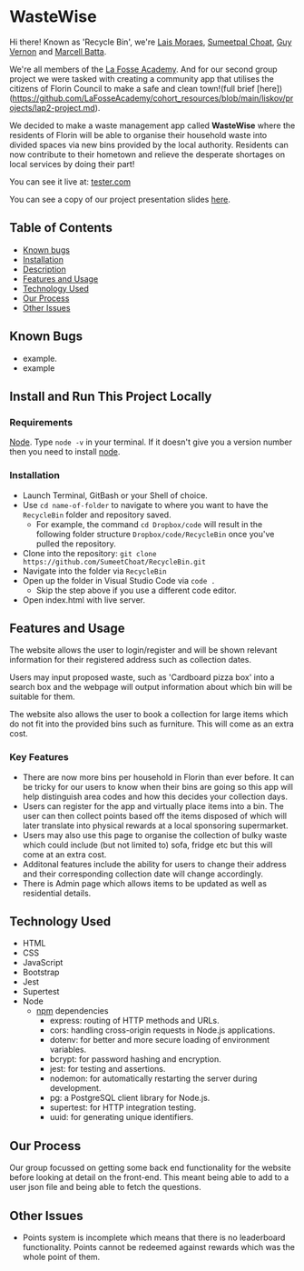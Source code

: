 # WasteWise

Hi there! Known as 'Recycle Bin', we're [Lais Moraes](https://github.com/laisjmvet), [Sumeetpal Choat](https://github.com/SumeetChoat), [Guy Vernon](https://github.com/Gilheim) and [Marcell Batta](https://github.com/ioptyu2).

We're all members of the [La Fosse Academy](https://www.lafosseacademy.com/). And for our second group project we were tasked with creating a community app that utilises the citizens of Florin Council to make a safe and clean town!(full brief [here])(https://github.com/LaFosseAcademy/cohort_resources/blob/main/liskov/projects/lap2-project.md).

We decided to make a waste management app called **WasteWise** where the residents of Florin will be able to organise their household waste into divided spaces via new bins provided by the local authority. Residents can now contribute to their hometown and relieve the desperate shortages on local services by doing their part!

You can see it live at: [tester.com](http://blahblahsswerfs.com/)

You can see a copy of our project presentation slides [here](https://github.com/SumeetChoat/RecycleBin).

## Table of Contents

- [Known bugs](#known-bugs)
- [Installation](#install-and-run-this-project-locally)
- [Description](#description)
- [Features and Usage](#features-and-usage)
- [Technology Used](#technology-used)
- [Our Process](#our-process)
- [Other Issues](#other-issues)

## Known Bugs
- example.
- example

## Install and Run This Project Locally

### Requirements

[Node](https://nodejs.org/en). Type `node -v` in your terminal. If it doesn't give you a version number then you need to install [node](https://nodejs.dev/en/download/).

### Installation

- Launch Terminal, GitBash or your Shell of choice.
- Use `cd name-of-folder` to navigate to where you want to have the `RecycleBin` folder and repository saved.
    - For example, the command `cd Dropbox/code` will result in the following folder structure `Dropbox/code/RecycleBin` once you've pulled the repository.
- Clone into the repository: `git clone https://github.com/SumeetChoat/RecycleBin.git`
- Navigate into the folder via `RecycleBin`
- Open up the folder in Visual Studio Code via `code .`
    - Skip the step above if you use a different code editor.
- Open index.html with live server.

## Features and Usage

The website allows the user to login/register and will be shown relevant information for their registered address such as collection dates.

Users may input proposed waste, such as 'Cardboard pizza box' into a search box and the webpage will output information about which bin will be suitable for them.

The website also allows the user to book a collection for large items which do not fit into the provided bins such as furniture. This will come as an extra cost.  

### Key Features
- There are now more bins per household in Florin than ever before. It can be tricky for our users to know when their bins are going so this app will help distinguish area codes and how this decides your collection days.
- Users can register for the app and virtually place items into a bin. The user can then collect points based off the items disposed of which will later translate into physical rewards at a local sponsoring supermarket.
- Users may also use this page to organise the collection of bulky waste which could include (but not limited to) sofa, fridge etc but this will come at an extra cost.
- Additonal features include the ability for users to change their address and their corresponding collection date will change accordingly.
- There is Admin page which allows items to be updated as well as residential details.


## Technology Used

- HTML
- CSS
- JavaScript
- Bootstrap
- Jest
- Supertest
- Node
	- [npm](https://www.npmjs.com/) dependencies
		- express: routing of HTTP methods and URLs.
		- cors: handling cross-origin requests in Node.js applications.
		- dotenv: for better and more secure loading of environment variables.
		- bcrypt: for password hashing and encryption.
		- jest: for testing and assertions.
		- nodemon: for automatically restarting the server during development.
		- pg: a PostgreSQL client library for Node.js.
		- supertest: for HTTP integration testing.
		- uuid: for generating unique identifiers.



## Our Process

Our group focussed on getting some back end functionality for the website before looking at detail on the front-end. This meant being able to add to a user json file and being able to fetch the questions. 

## Other Issues
- Points system is incomplete which means that there is no leaderboard functionality. Points cannot be redeemed against rewards which was the whole point of them.


